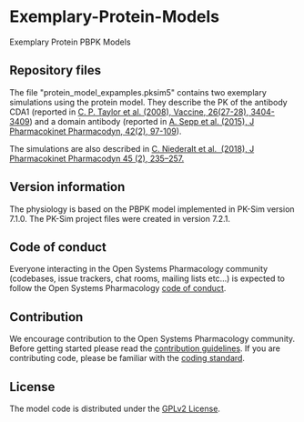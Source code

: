 # Exemplary-Protein-Models
Exemplary Protein PBPK Models 

## Repository files
The file "protein_model_expamples.pksim5" contains two exemplary simulations using the protein model. 
They describe the PK of the antibody CDA1 (reported in [C. P. Taylor et al. (2008), Vaccine, 26(27-28), 3404-3409](https://www.ncbi.nlm.nih.gov/pubmed/18502001)) and a domain antibody (reported in [A. Sepp et al. (2015), J Pharmacokinet Pharmacodyn, 42(2), 97-109](https://www.ncbi.nlm.nih.gov/pubmed/25577033)). 

The simulations are also described in [C. Niederalt et al.  (2018), J Pharmacokinet Pharmacodyn 45 (2), 235–257.](https://www.ncbi.nlm.nih.gov/pubmed/29234936)

## Version information
The physiology is based on the PBPK model implemented in PK-Sim version 7.1.0. The PK-Sim project files were created in version 7.2.1.

## Code of conduct
Everyone interacting in the Open Systems Pharmacology community (codebases, issue trackers, chat rooms, mailing lists etc...) is expected to follow the Open Systems Pharmacology [code of conduct](https://github.com/Open-Systems-Pharmacology/Suite/blob/master/CODE_OF_CONDUCT.md#contributor-covenant-code-of-conduct).

## Contribution
We encourage contribution to the Open Systems Pharmacology community. Before getting started please read the [contribution guidelines](https://github.com/Open-Systems-Pharmacology/Suite/blob/master/CONTRIBUTING.md#ways-to-contribute). If you are contributing code, please be familiar with the [coding standard](https://github.com/Open-Systems-Pharmacology/Suite/blob/master/CODING_STANDARDS.md#visual-studio-settings).

## License
The model code is distributed under the [GPLv2 License](https://github.com/Open-Systems-Pharmacology/Suite/blob/develop/LICENSE).
